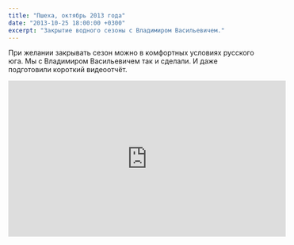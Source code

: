 ```yaml
---
title: "Пшеха, октябрь 2013 года"
date: "2013-10-25 18:00:00 +0300"
excerpt: "Закрытие водного сезоны с Владимиром Васильевичем."
---
```


При желании закрывать сезон можно в комфортных условиях русского юга. Мы с Владимиром Васильевичем так и сделали. И даже подготовили короткий видеоотчёт.

<div class="video-wrapper">
  <iframe width="560" height="315" src="https://www.youtube.com/embed/7mPR48EIUms" frameborder="0" allow="accelerometer; autoplay; encrypted-media; gyroscope; picture-in-picture" allowfullscreen></iframe>
</div>
